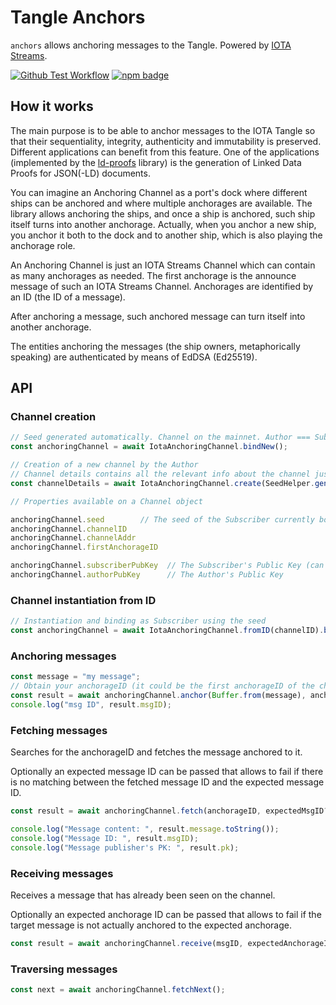 # Tangle Anchors

 `anchors` allows anchoring messages to the Tangle. Powered by [IOTA Streams](https://github.com/iotaledger/streams). 

 [![Github Test Workflow](https://github.com/jmcanterafonseca-iota/tangle.js/workflows/Anchors%20Test/badge.svg)](https://github.com/jmcanterafonseca-iota/tangle.js/actions/workflows/anchors-test.yaml)
 [![npm badge](https://img.shields.io/npm/dm/%40tangle.js%2Fanchors.svg)](https://www.npmjs.com/package/@tangle.js/anchors)

## How it works

The main purpose is to be able to anchor messages to the IOTA Tangle so that their sequentiality, integrity, authenticity and immutability is preserved. Different applications can benefit from this feature. One of the applications (implemented by the [ld-proofs](../ld-proofs) library) is the generation of Linked Data Proofs for JSON(-LD) documents. 

You can imagine an Anchoring Channel as a port's dock where different ships can be anchored and where multiple anchorages are available. The library allows anchoring the ships, and once a ship is anchored, such ship itself turns into another anchorage. Actually, when you anchor a new ship, you anchor it both to the dock and to another ship, which is also playing the anchorage role.

An Anchoring Channel is just an IOTA Streams Channel which can contain as many anchorages as needed. The first anchorage is the announce message of such an IOTA Streams Channel. Anchorages are identified by an ID (the ID of a message). 

After anchoring a message, such anchored message can turn itself into another anchorage. 

The entities anchoring the messages (the ship owners, metaphorically speaking) are authenticated by means of EdDSA (Ed25519). 

## API

### Channel creation

```ts
// Seed generated automatically. Channel on the mainnet. Author === Subscriber. 
const anchoringChannel = await IotaAnchoringChannel.bindNew();

// Creation of a new channel by the Author
// Channel details contains all the relevant info about the channel just created
const channelDetails = await IotaAnchoringChannel.create(SeedHelper.generateSeed());

// Properties available on a Channel object

anchoringChannel.seed        // The seed of the Subscriber currently bound to the channel
anchoringChannel.channelID
anchoringChannel.channelAddr
anchoringChannel.firstAnchorageID

anchoringChannel.subscriberPubKey  // The Subscriber's Public Key (can be the same as Author's)
anchoringChannel.authorPubKey      // The Author's Public Key 
```

### Channel instantiation from ID

```ts
// Instantiation and binding as Subscriber using the seed
const anchoringChannel = await IotaAnchoringChannel.fromID(channelID).bind(seed);
```

### Anchoring messages

```ts
const message = "my message";
// Obtain your anchorageID (it could be the first anchorageID of the channel)
const result = await anchoringChannel.anchor(Buffer.from(message), anchorageID);
console.log("msg ID", result.msgID);
```

### Fetching messages

Searches for the anchorageID and fetches the message anchored to it. 


Optionally an expected message ID can be passed that allows to fail 
if there is no matching between the fetched message ID and the expected message ID. 

```ts
const result = await anchoringChannel.fetch(anchorageID, expectedMsgID?);

console.log("Message content: ", result.message.toString());
console.log("Message ID: ", result.msgID);
console.log("Message publisher's PK: ", result.pk);
``` 

### Receiving messages

Receives a message that has already been seen on the channel. 


Optionally an expected anchorage ID can be passed that allows to fail 
if the target message is not actually anchored to the expected anchorage. 

```ts
const result = await anchoringChannel.receive(msgID, expectedAnchorageID?);
``` 

### Traversing messages

```ts
const next = await anchoringChannel.fetchNext();
```
